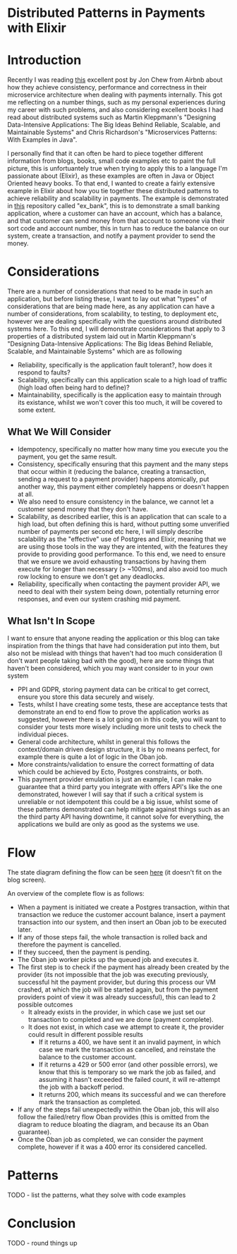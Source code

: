 # Distributed Patterns in Payments with Elixir

# Introduction
Recently I was reading [this](https://t.co/T6CjcTfn7g) excellent post by Jon Chew from Airbnb about how they achieve consistency, performance and correctness in their microservice architecture when dealing with payments internally. This got me reflecting on a number things, such as my personal experiences during my career with such problems, and also considering excellent books I had read about distributed systems such as Martin Kleppmann's "Designing Data-Intensive Applications: The Big Ideas Behind Reliable, Scalable, and Maintainable Systems" and Chris Richardson's "Microservices Patterns: With Examples in Java".

I personally find that it can often be hard to piece together different information from blogs, books, small code examples etc to paint the full picture, this is unfortuantely true when trying to apply this to a language I'm passionate about (Elixir), as these examples are often in Java or Object Oriented heavy books. To that end, I wanted to create a fairly extensive example in Elixir about how you tie together these distributed patterns to achieve reliability and scalability in payments. The example is demonstrated in [this](https://github.com/MikeyBower93/ex_bank) repository called "ex_bank", this is to demonstrate a small banking application, where a customer can have an account, which has a balance, and that customer can send money from that account to someone via their sort code and account number, this in turn has to reduce the balance on our system, create a transaction, and notify a payment provider to send the money.

# Considerations
There are a number of considerations that need to be made in such an application, but before listing these, I want to lay out what "types" of considerations that are being made here, as any application can have a number of considerations, from scalability, to testing, to deployment etc, however we are dealing specifically with the questions around distributed systems here. To this end, I will demonstrate considerations that apply to 3 properties of a distributed system laid out in Martin Kleppmann's "Designing Data-Intensive Applications: The Big Ideas Behind Reliable, Scalable, and Maintainable Systems" which are as following
- Reliability, specifically is the application fault tolerant?, how does it respond to faults?
- Scalability, specifically can this application scale to a high load of traffic (high load often being hard to define)?
- Maintainability, specifically is the application easy to maintain through its existance, whilst we won't cover this too much, it will be covered to some extent.

## What We Will Consider
- Idempotency, specifically no matter how many time you execute you the payment, you get the same result. 
- Consistency, specifically ensuring that this payment and the many steps that occur within it (reducing the balance, creating a transaction, sending a request to a payment provider) happens atomically, put another way, this payment either completely happens or doesn't happen at all.
- We also need to ensure consistency in the balance, we cannot let a customer spend money that they don't have.
- Scalability, as described earlier, this is an application that can scale to a high load, but often defining this is hard, without putting some unverified number of payments per second etc here, I will simply describe scalability as the "effective" use of Postgres and Elixir, meaning that we are using those tools in the way they are intented, with the features they provide to providing good performance. To this end, we need to ensure that we ensure we avoid exhausting transactions by having them execute for longer than necessary (> ~100ms), and also avoid too much row locking to ensure we don't get any deadlocks.
- Reliability, specifically when contacting the payment provider API, we need to deal with their system being down, potentially returning error responses, and even our system crashing mid payment.

## What Isn't In Scope
I want to ensure that anyone reading the application or this blog can take inspiration from the things that have had consideration put into them, but also not be mislead with things that haven't had too much consideration (I don't want people taking bad with the good), here are some things that haven't been considered, which you may want consider to in your own system
- PPI and GDPR, storing payment data can be critical to get correct, ensure you store this data securely and wisely.
- Tests, whilst I have creating some tests, these are acceptance tests that demonstrate an end to end flow to prove the application works as suggested, however there is a lot going on in this code, you will want to consider your tests more wisely including more unit tests to check the individual pieces.
- General code architecture, whilst in general this follows the context/domain driven design structure, it is by no means perfect, for example there is quite a lot of logic in the Oban job.
- More constraints/validation to ensure the correct formatting of data which could be achieved by Ecto, Postgres constraints, or both.
- This payment provider emulation is just an example, I can make no guarantee that a third party you integrate with offers API's like the one demonstrated, however I will say that if such a critical system is unreliable or not idempotent this could be a big issue, whilst some of these patterns demonstrated can help mitigate against things such as an the third party API having downtime, it cannot solve for everything, the applications we build are only as good as the systems we use.

# Flow
The state diagram defining the flow can be seen [here](https://mermaid.live/edit#pako:eNqNVcFu3CAQ_RXEsdqVrFV6qFXlkDSRGilSms2trioCs1m0NlgYokTR_nsBYxtc27EvtmfeezMMw_CBqWSAc9xoouEHJy-KVNvXXSGQfX5_-YO220t0rcB6H8h7BUI_KSIaQjWXokV56iwGfbSoWO8RmKFcvFyRkggKA2DkGIJb2wMIZl-RdI72hlJomkFgHpxqtWneyecljR7UcmVVcQ1sgjGV9qMsS2BXhJ5ydEt4aRSsTnMdN01vkTM4PdbuQ6QX1pV6zu1rdlcdOJiv3Zqd_ijwGm4oQF_TgylbcuqPKXbBcd9FZZjoNGv-ZcAAG1y9qQPcvAE1rqIJprd62C1oenRFV_KVM1Ah6sCYAXjyHrROd_lJ2qrXJfh2-nlAdUDDG290g7hAddBZF6HvidSXaDMJDRJyOciM0OfLWCfR2W6UklHUxNxti-slV57W6MYU-pplG3Sx-4ZsKZbYoSPH0yJSusiyKOMpuBeK_vsuH3hT3jDfuHDdOT3ixr5uweMj4J7Fmi8R-wJ60KE9l3_pEehpACXmTi06zrZ7AsRWzdg9vES77BN6e7YmuN8TbpL2_0MpzmNyMI2mXzeKQml8eGK7XbidRgqaWooGFqnJssk8r4uRpjVWSb14gytQFeHMXrV-TBVYH6GCAuf2kxF1KnAhzhZHjJb7d0FxrpWBDTY1G27mzgiMa6nu26vb3-Dnf5YQjmI) (it doesn't fit on the blog screen).

An overview of the complete flow is as follows:
- When a payment is initiated we create a Postgres transaction, within that transaction we reduce the customer account balance, insert a payment transaction into our system, and then insert an Oban job to be executed later.
- If any of those steps fail, the whole transaction is rolled back and therefore the payment is cancelled.
- If they succeed, then the payment is pending.
- The Oban job worker picks up the queued job and executes it.
- The first step is to check if the payment has already been created by the provider (its not impossible that the job was executing previously, successful hit the payment provider, but during this process our VM crashed, at which the job will be started again, but from the payment providers point of view it was already successful), this can lead to 2 possible outcomes
  - It already exists in the provider, in which case we just set our transaction to completed and we are done (payment complete).
  - It does not exist, in which case we attempt to create it, the provider could result in different possible results
    - If it returns a 400, we have sent it an invalid payment, in which case we mark the transaction as cancelled, and reinstate the balance to the customer account.
    - If it returns a 429 or 500 error (and other possible errors), we know that this is temporary so we mark the job as failed, and assuming it hasn't exceeded the failed count, it will re-attempt the job with a backoff period.
    - It returns 200, which means its successful and we can therefore mark the transaction as completed.
- If any of the steps fail unexpectedly within the Oban job, this will also follow the failed/retry flow Oban provides (this is omitted from the diagram to reduce bloating the diagram, and because its an Oban guarantee).
- Once the Oban job as completed, we can consider the payment complete, however if it was a 400 error its considered cancelled.

# Patterns
TODO - list the patterns, what they solve with code examples

# Conclusion
TODO - round things up